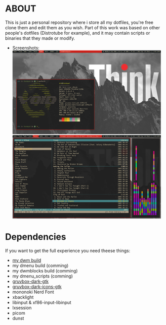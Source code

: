 # ABOUT
This is just a personal repository where i store all my dotfiles, you're free clone them and edit them as you wish. Part of this work was based on other people's dotfiles (Distrotube for example), and it may contain scripts or binaries that they made or modify.

* Screenshots:
![Screenshot1](screenshot1.png "Screenshot 1")
![Screenshot2](screenshot2.png "Screenshot 2")

# Dependencies
If you want to get the full experience you need theese things:
* [my dwm build](https://github.com/d4r1us-drk/drk-dwm)
* my dmenu build (comming)
* my dwmblocks build (comming)
* my dmenu_scripts (comming)
* [gruvbox-dark-gtk](https://github.com/jmattheis/gruvbox-dark-gtk)
* [gruvbox-dark-icons-gtk](https://github.com/jmattheis/gruvbox-dark-icons-gtk)
* mononoki Nerd Font
* xbacklight
* libinput & xf86-input-libinput
* lxsession
* picom
* dunst
